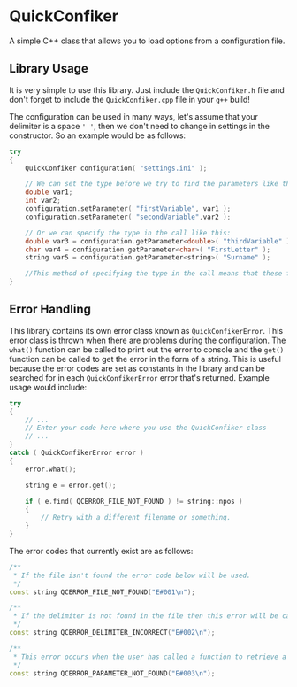 # QuickConfiker
A simple C++ class that allows you to load options from a configuration file.


## Library Usage
It is very simple to use this library. Just include the `QuickConfiker.h` file and don't forget to include the `QuickConfiker.cpp` file in your `g++` build!

The configuration can be used in many ways, let's assume that your delimiter is a space `' '`, then we don't need to change in settings in the constructor. So an example would be as follows:

```c++
try
{
    QuickConfiker configuration( "settings.ini" );

    // We can set the type before we try to find the parameters like this:
    double var1;
    int var2;
    configuration.setParameter( "firstVariable", var1 );
    configuration.setParameter( "secondVariable",var2 );

    // Or we can specify the type in the call like this:
    double var3 = configuration.getParameter<double>( "thirdVariable" );
    char var4 = configuration.getParameter<char>( "FirstLetter" );
    string var5 = configuration.getParameter<string>( "Surname" );

    //This method of specifying the type in the call means that these functions can be called during the construction of a class!
}
```

## Error Handling
This library contains its own error class known as `QuickConfikerError`. This error class is thrown when there are problems during the configuration. The `what()` function can be called to print out the error to console and the `get()` function can be called to get the error in the form of a string. This is useful because the error codes are set as constants in the library and can be searched for in each `QuickConfikerError` error that's returned. Example usage would include:

```c++
try
{
    // ...
    // Enter your code here where you use the QuickConfiker class
    // ...
}
catch ( QuickConfikerError error )
{
    error.what();

    string e = error.get();

    if ( e.find( QCERROR_FILE_NOT_FOUND ) != string::npos )
    {
        // Retry with a different filename or something.
    }
}
```

The error codes that currently exist are as follows:
```c++
/**
 * If the file isn't found the error code below will be used.
 */
const string QCERROR_FILE_NOT_FOUND("E#001\n");

/**
 * If the delimiter is not found in the file then this error will be called. Note this will only be thrown when a user tries to set a parameter, before then this error shouldn't exist!
 */
const string QCERROR_DELIMITER_INCORRECT("E#002\n");

/**
 * This error occurs when the user has called a function to retrieve a parameter that doesn't exist and doesn't allow for the option for a boolean to be set when it's not found.
 */
const string QCERROR_PARAMETER_NOT_FOUND("E#003\n");
```